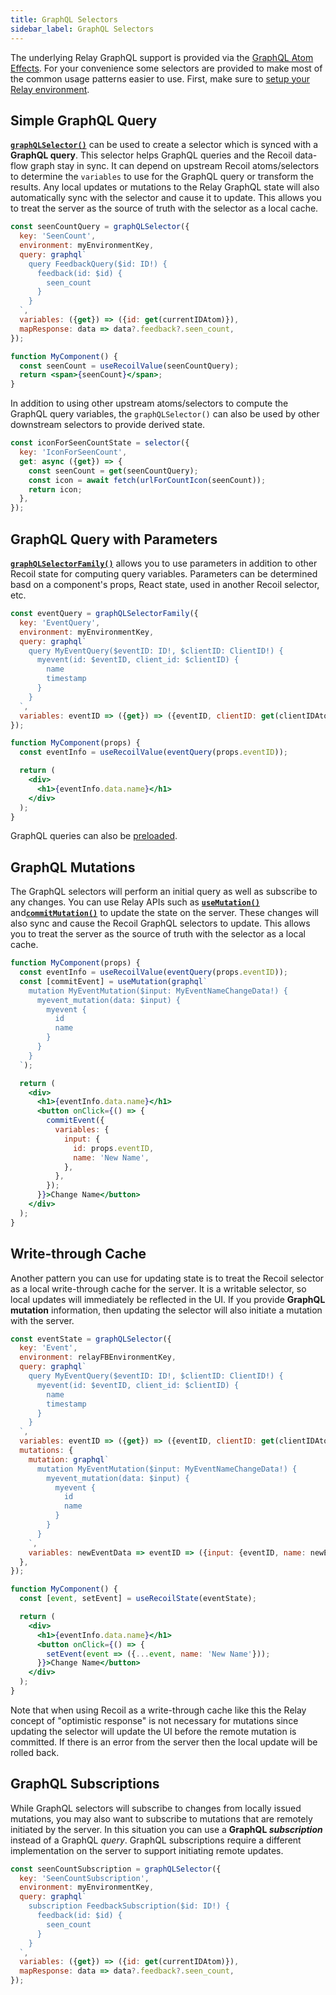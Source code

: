 ```yaml
---
title: GraphQL Selectors
sidebar_label: GraphQL Selectors
---
```


The underlying Relay GraphQL support is provided via the [GraphQL Atom Effects](/docs/recoil-relay/graphql-effects).  For your convenience some selectors are provided to make most of the common usage patterns easier to use.  First, make sure to [setup your Relay environment](/docs/recoil-relay/environment).

## Simple GraphQL Query

[**`graphQLSelector()`**](/docs/recoil-relay/api/graphQLSelector) can be used to create a selector which is synced with a **GraphQL query**.  This selector helps GraphQL queries and the Recoil data-flow graph stay in sync.  It can depend on upstream Recoil atoms/selectors to determine the `variables` to use for the GraphQL query or transform the results.  Any local updates or mutations to the Relay GraphQL state will also automatically sync with the selector and cause it to update.  This allows you to treat the server as the source of truth with the selector as a local cache.

```jsx
const seenCountQuery = graphQLSelector({
  key: 'SeenCount',
  environment: myEnvironmentKey,
  query: graphql`
    query FeedbackQuery($id: ID!) {
      feedback(id: $id) {
        seen_count
      }
    }
  `,
  variables: ({get}) => ({id: get(currentIDAtom)}),
  mapResponse: data => data?.feedback?.seen_count,
});
```
```jsx
function MyComponent() {
  const seenCount = useRecoilValue(seenCountQuery);
  return <span>{seenCount}</span>;
}
```

In addition to using other upstream atoms/selectors to compute the GraphQL query variables, the `graphQLSelector()` can also be used by other downstream selectors to provide derived state.

```jsx
const iconForSeenCountState = selector({
  key: 'IconForSeenCount',
  get: async ({get}) => {
    const seenCount = get(seenCountQuery);
    const icon = await fetch(urlForCountIcon(seenCount));
    return icon;
  },
});
```

## GraphQL Query with Parameters

[**`graphQLSelectorFamily()`**](/docs/recoil-relay/api/graphQLSelectorFamily) allows you to use parameters in addition to other Recoil state for computing query variables.  Parameters can be determined basd on a component's props, React state, used in another Recoil selector, etc.

```jsx
const eventQuery = graphQLSelectorFamily({
  key: 'EventQuery',
  environment: myEnvironmentKey,
  query: graphql`
    query MyEventQuery($eventID: ID!, $clientID: ClientID!) {
      myevent(id: $eventID, client_id: $clientID) {
        name
        timestamp
      }
    }
  `,
  variables: eventID => ({get}) => ({eventID, clientID: get(clientIDAtom}),
});
```
```jsx
function MyComponent(props) {
  const eventInfo = useRecoilValue(eventQuery(props.eventID));

  return (
    <div>
      <h1>{eventInfo.data.name}</h1>
    </div>
  );
}
```

GraphQL queries can also be [preloaded](/docs/recoil-relay/preloaded-queries).

## GraphQL Mutations

The GraphQL selectors will perform an initial query as well as subscribe to any changes.  You can use Relay APIs such as [**`useMutation()`**](https://relay.dev/docs/api-reference/use-mutation) and[**`commitMutation()`**](https://relay.dev/docs/api-reference/commit-mutation) to update the state on the server.  These changes will also sync and cause the Recoil GraphQL selectors to update.  This allows you to treat the server as the source of truth with the selector as a local cache.

```jsx
function MyComponent(props) {
  const eventInfo = useRecoilValue(eventQuery(props.eventID));
  const [commitEvent] = useMutation(graphql`
    mutation MyEventMutation($input: MyEventNameChangeData!) {
      myevent_mutation(data: $input) {
        myevent {
          id
          name
        }
      }
    }
  `);

  return (
    <div>
      <h1>{eventInfo.data.name}</h1>
      <button onClick={() => {
        commitEvent({
          variables: {
            input: {
              id: props.eventID,
              name: 'New Name',
            },
          },
        });
      }}>Change Name</button>
    </div>
  );
}
```
## Write-through Cache

Another pattern you can use for updating state is to treat the Recoil selector as a local write-through cache for the server.  It is a writable selector, so local updates will immediately be reflected in the UI.  If you provide **GraphQL mutation** information, then updating the selector will also initiate a mutation with the server.

```jsx
const eventState = graphQLSelector({
  key: 'Event',
  environment: relayFBEnvironmentKey,
  query: graphql`
    query MyEventQuery($eventID: ID!, $clientID: ClientID!) {
      myevent(id: $eventID, client_id: $clientID) {
        name
        timestamp
      }
    }
  `,
  variables: eventID => ({get}) => ({eventID, clientID: get(clientIDAtom}),
  mutations: {
    mutation: graphql`
      mutation MyEventMutation($input: MyEventNameChangeData!) {
        myevent_mutation(data: $input) {
          myevent {
            id
            name
          }
        }
      }
    `,
    variables: newEventData => eventID => ({input: {eventID, name: newEventData.name}}),
  },
});
```
```jsx
function MyComponent() {
  const [event, setEvent] = useRecoilState(eventState);

  return (
    <div>
      <h1>{eventInfo.data.name}</h1>
      <button onClick={() => {
        setEvent(event => ({...event, name: 'New Name'}));
      }}>Change Name</button>
    </div>
  );
}
```

Note that when using Recoil as a write-through cache like this the Relay concept of "optimistic response" is not necessary for mutations since updating the selector will update the UI before the remote mutation is committed.  If there is an error from the server then the local update will be rolled back.

## GraphQL Subscriptions

While GraphQL selectors will subscribe to changes from locally issued mutations, you may also want to subscribe to mutations that are remotely initiated by the server.  In this situation you can use a **GraphQL _subscription_** instead of a GraphQL _query_.  GraphQL subscriptions require a different implementation on the server to support initiating remote updates.

```jsx
const seenCountSubscription = graphQLSelector({
  key: 'SeenCountSubscription',
  environment: myEnvironmentKey,
  query: graphql`
    subscription FeedbackSubscription($id: ID!) {
      feedback(id: $id) {
        seen_count
      }
    }
  `,
  variables: ({get}) => ({id: get(currentIDAtom)}),
  mapResponse: data => data?.feedback?.seen_count,
});
```
